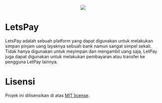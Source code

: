 <p align="center"><img src="https://laravel.com/assets/img/components/logo-laravel.svg"></p>

# LetsPay
LetsPay adalah sebuah platform yang dapat digunakan untuk melakukan simpan pinjam uang layaknya sebuah bank namun sangat simpel sekali. Tidak hanya digunakan untuk meyimpan dan mengambil uang saja, LetPay juga dapat digunakan untuk melakukan pembayaran atau transfer ke pengguna LetPay lainnya.

# Lisensi
Projek ini dilisensikan di atas [MIT license](http://opensource.org/licenses/MIT).
